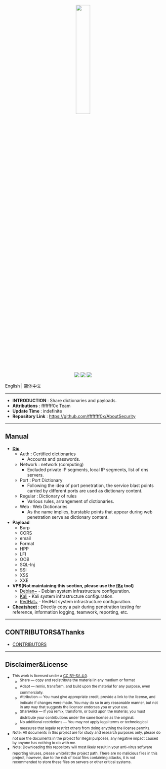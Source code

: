 <p align="center">
    <img src="./assets/img/logo.png" width="30%">
</p>

<p align="center">
    <img src="https://img.shields.io/badge/Category-Fuzz List-red.svg">
    <img src="https://img.shields.io/github/last-commit/No-Github/AboutSecurity.svg?style=popout">
    <img src="https://img.shields.io/github/repo-size/No-Github/AboutSecurity?color=yellow">
</p>

English | [简体中文](README.zh-cn.md)

---

* **INTRODUCTION** : Share dictionaries and payloads.
* **Attributions** : ffffffff0x Team
* **Update Time** : indefinite
* **Repository Link** : https://github.com/ffffffff0x/AboutSecurity

---

## Manual

* **[Dic](./Dic/README.md)**
    * Auth : Certified dictionaries
        * Accounts and passwords.
    * Network : network (computing)
        * Excluded private IP segments, local IP segments, list of dns servers.
    * Port : Port Dictionary
        * Following the idea of port penetration, the service blast points carried by different ports are used as dictionary content.
    * Regular : Dictionary of rules
        * Various rules, arrangement of dictionaries.
    * Web : Web Dictionaries
        * As the name implies, burstable points that appear during web penetration serve as dictionary content.
* **Payload**
    * Burp
    * CORS
    * email
    * Format
    * HPP
    * LFI
    * OOB
    * SQL-Inj
    * SSI
    * XSS
    * XXE
* **VPS(Not maintaining this section, please use the [f8x](https://github.com/ffffffff0x/f8x) tool)**
    * [Debian~](./VPS/Debian~.md) - Debian system infrastructure configuration.
    * [Kali](./VPS/Kali.md) - Kali system infrastructure configuration.
    * [RedHat~](./VPS/RedHat~.md) - RedHat system infrastructure configuration.
* **[Cheatsheet](./Cheatsheet.md)** : Directly copy a pair during penetration testing for reference, information logging, teamwork, reporting, etc.

---

## CONTRIBUTORS&Thanks

- [CONTRIBUTORS](./assets/CONTRIBUTORS.md)

---

## Disclaimer&License

- <sup>This work is licensed under a [CC BY-SA 4.0](https://creativecommons.org/licenses/by-sa/4.0/deed.en).</sup>
    - <sup>Share — copy and redistribute the material in any medium or format</sup>
    - <sup>Adapt — remix, transform, and build upon the material for any purpose, even commercially.</sup>
    - <sup>Attribution — You must give appropriate credit, provide a link to the license, and indicate if changes were made. You may do so in any reasonable manner, but not in any way that suggests the licensor endorses you or your use.</sup>
    - <sup>ShareAlike — If you remix, transform, or build upon the material, you must distribute your contributions under the same license as the original.</sup>
    - <sup>No additional restrictions — You may not apply legal terms or technological measures that legally restrict others from doing anything the license permits.</sup>
- <sup>Note: All documents in this project are for study and research purposes only, please do not use the documents in the project for illegal purposes, any negative impact caused by anyone has nothing to do with me.</sup>
- <sup>Note: Downloading this repository will most likely result in your anti-virus software reporting viruses, please whitelist the project path. There are no malicious files in this project, however, due to the risk of local files containing attacks, it is not recommended to store these files on servers or other critical systems.</sup>
